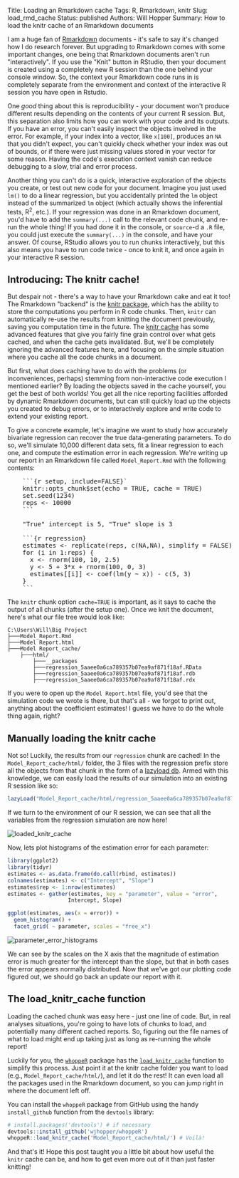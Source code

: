 Title: Loading an Rmarkdown cache
Tags: R, Rmarkdown, knitr
Slug: load_rmd_cache
Status: published
Authors: Will Hopper
Summary: How to load the knitr cache of an Rmarkdown documents

I am a huge fan of [Rmarkdown](https://rmarkdown.rstudio.com/) documents - it's safe to say it's changed how I do research forever. But upgrading to Rmarkdown comes with some important changes, one being that Rmarkdown documents aren't run "interactively". If you use the "Knit" button in RStudio, then your document is created using a completely new R session than the one behind your console window. So, the context your Rmarkdown code runs in is completely separate from the environment and context of the interactive R session you have open in Rstudio.

One *good* thing about this is reproducibility - your document won't produce different results depending on the contents of your current R session. But, this separation also limits how you can work with your code and its outputs. If you have an error, you can't easily inspect the objects involved in the error. For example, if your index into a vector, like `x[100]`, produces an `NA` that you didn't expect, you can't quickly check whether your index was out of bounds, or if there were just missing values stored in your vector for some reason. Having the code's execution context vanish can reduce debugging to a slow, trial and error process.

Another thing you can't do is a quick, interactive exploration of the objects you create, or test out new code for your document. Imagine you just used `lm()` to do a linear regression, but you accidentally printed the `lm` object instead of the summarized `lm` object (which actually shows the inferential tests, R<sup>2</sup>, etc.). If your regression was done in an Rmarkdown document, you'd have to add the `summary(...)` call to the relevant code chunk, and re-run the whole thing! If you had done it in the console, or `source`-d a `.R` file, you could just execute the `summary(...)` in the console, and have your answer. Of course, RStudio allows you to run chunks interactively, but this also means you have to run code twice - once to knit it, and once again in your interactive R session.

## Introducing: The knitr cache!
But despair not - there's a way to have your Rmarkdown cake and eat it too! The Rmarkdown "backend" is the [knitr package](https://yihui.name/knitr/), which has the ability to store the computations you perform in R code chunks. Then, `knitr` can automatically re-use the results from knitting the document previously, saving you computation time in the future. The [knitr cache](https://yihui.name/knitr/demo/cache/) has some advanced features that give you fairly fine grain control over what gets cached, and when the cache gets invalidated. But, we'll be completely ignoring the advanced features here, and focusing on the simple situation where you cache all the code chunks in a document.

But first, what does caching have to do with the problems (or inconveniences, perhaps) stemming from non-interactive code execution I mentioned earlier? By loading the objects saved in the cache yourself, you get the best of both worlds! You get all the nice reporting facilities afforded by dynamic Rmarkdown documents, but can still quickly load up the objects you created to debug errors, or to interactively explore and write code to extend your existing report.

To give a concrete example, let's imagine we want to study how accurately bivariate regression can recover the true data-generating parameters. To do so, we'll simulate 10,000 different data sets, fit a linear regression to each one, and compute the estimation error in each regression. We're writing up our report in an Rmarkdown file called `Model_Report.Rmd` with the following contents:

<pre>
    ```{r setup, include=FALSE}`
    knitr::opts_chunk$set(echo = TRUE, cache = TRUE)
    set.seed(1234)
    reps <- 10000
    ```

    "True" intercept is 5, "True" slope is 3

    ```{r regression}
    estimates <- replicate(reps, c(NA,NA), simplify = FALSE)
    for (i in 1:reps) {
      x <- rnorm(100, 10, 2.5)
      y <- 5 + 3*x + rnorm(100, 0, 3)
      estimates[[i]] <- coef(lm(y ~ x)) - c(5, 3)
    }
    ```
</pre>

The `knitr` chunk option `cache=TRUE` is important, as it says to cache the output of all chunks (after the setup one). Once we knit the document, here's what our file tree would look like:
```
C:\Users\Will\Big Project
├───Model_Report.Rmd
├───Model Report.html
├───Model Report_cache/
    ├───html/
        ├───__packages
        ├───regression_5aaee0a6ca789357b07ea9af871f18af.RData
        ├───regression_5aaee0a6ca789357b07ea9af871f18af.rdb
        ├───regression_5aaee0a6ca789357b07ea9af871f18af.rdx
```

If you were to open up the `Model Report.html` file, you'd see that the simulation code we wrote is there, but that's all - we forgot to print out, anything about the coefficient estimates! I guess we have to do the whole thing again, right?

## Manually loading the knitr cache
Not so! Luckily, the results from our `regression` chunk are cached! In the `Model_Report_cache/html/` folder, the 3 files with the regression prefix store all the objects from that chunk in the form of a [lazyload db](https://stat.ethz.ch/R-manual/R-patched/library/base/html/lazyload.html). Armed with this knowledge, we can easily load the results of our simulation into an existing R session like so:

```r
lazyLoad("Model_Report_cache/html/regression_5aaee0a6ca789357b07ea9af871f18af")
```

If we turn to the environment of our R session, we can see that all the variables from the regression simulation are now here!

![loaded_knitr_cache]({filename}/img/loaded_knitr_cache.png)

Now, lets plot histograms of the estimation error for each parameter:
```r
library(ggplot2)
library(tidyr)
estimates <- as.data.frame(do.call(rbind, estimates))
colnames(estimates) <- c("Intercept", "Slope")
estimates$rep <- 1:nrow(estimates)
estimates <- gather(estimates, key = "parameter", value = "error",
                   Intercept, Slope)

ggplot(estimates, aes(x = error)) +
  geom_histogram() +
  facet_grid( ~ parameter, scales = "free_x")
```

![parameter_error_histograms]({filename}/img/regression_param_error.png)

We can see by the scales on the X axis that the magnitude of estimation error is much greater for the intercept than the slope, but that in both cases the error appears normally distributed. Now that we've got our plotting code figured out, we should go back an update our report with it.

## The load_knitr_cache function
Loading the cached chunk was easy here - just one line of code. But, in real analyses situations, you're going to have lots of chunks to load, and potentially many different cached reports. So, figuring out the file names of what to load might end up taking just as long as re-running the whole report!

Luckily for you, the [`whoppeR`](https://github.com/wjhopper/whoppeR) package has the [`load_knitr_cache`](https://github.com/wjhopper/whoppeR/blob/master/R/rmarkdown_helpers.R) function to simplify this process. Just point it at the knitr cache folder you want to load (e.g., `Model_Report_cache/html/`), and let it do the rest! It can even load all the packages used in the Rmarkdown document, so you can jump right in where the document left off.

You can install the `whoppeR` package from GitHub using the handy `install_github` function from the `devtools` library:

```r
# install.packages('devtools') # if necessary
devtools::install_github('wjhopper/whoppeR')
whoppeR::load_knitr_cache('Model_Report_cache/html/') # Voilà!
```

And that's it! Hope this post taught you a little bit about how useful the `knitr` cache can be, and how to get even more out of it than just faster knitting!
